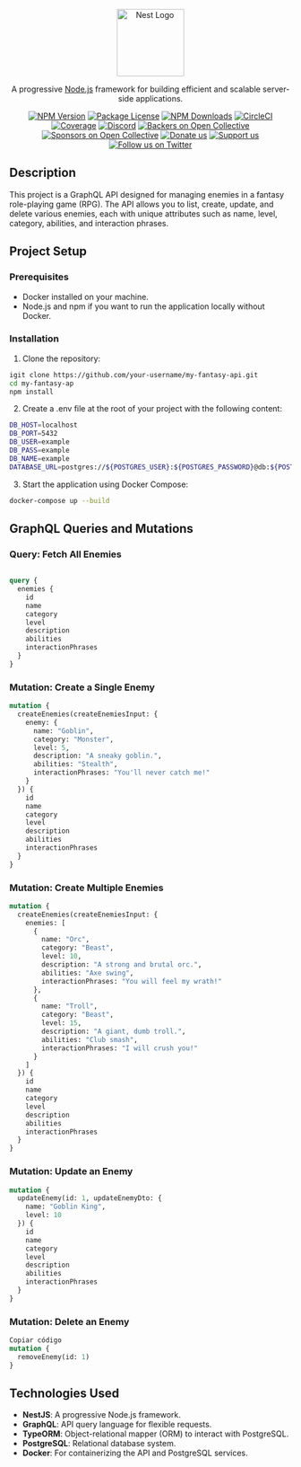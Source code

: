 <p align="center">
  <a href="http://nestjs.com/" target="blank"><img src="https://nestjs.com/img/logo-small.svg" width="120" alt="Nest Logo" /></a>
</p>

<p align="center">A progressive <a href="http://nodejs.org" target="_blank">Node.js</a> framework for building efficient and scalable server-side applications.</p>
<p align="center">
  <a href="https://www.npmjs.com/~nestjscore" target="_blank"><img src="https://img.shields.io/npm/v/@nestjs/core.svg" alt="NPM Version" /></a>
  <a href="https://www.npmjs.com/~nestjscore" target="_blank"><img src="https://img.shields.io/npm/l/@nestjs/core.svg" alt="Package License" /></a>
  <a href="https://www.npmjs.com/~nestjscore" target="_blank"><img src="https://img.shields.io/npm/dm/@nestjs/common.svg" alt="NPM Downloads" /></a>
  <a href="https://circleci.com/gh/nestjs/nest" target="_blank"><img src="https://img.shields.io/circleci/build/github/nestjs/nest/master" alt="CircleCI" /></a>
  <a href="https://coveralls.io/github/nestjs/nest?branch=master" target="_blank"><img src="https://coveralls.io/repos/github/nestjs/nest/badge.svg?branch=master#9" alt="Coverage" /></a>
  <a href="https://discord.gg/G7Qnnhy" target="_blank"><img src="https://img.shields.io/badge/discord-online-brightgreen.svg" alt="Discord"/></a>
  <a href="https://opencollective.com/nest#backer" target="_blank"><img src="https://opencollective.com/nest/backers/badge.svg" alt="Backers on Open Collective" /></a>
  <a href="https://opencollective.com/nest#sponsor" target="_blank"><img src="https://opencollective.com/nest/sponsors/badge.svg" alt="Sponsors on Open Collective" /></a>
  <a href="https://paypal.me/kamilmysliwiec" target="_blank"><img src="https://img.shields.io/badge/Donate-PayPal-ff3f59.svg" alt="Donate us"/></a>
  <a href="https://opencollective.com/nest#sponsor"  target="_blank"><img src="https://img.shields.io/badge/Support%20us-Open%20Collective-41B883.svg" alt="Support us"></a>
  <a href="https://twitter.com/nestframework" target="_blank"><img src="https://img.shields.io/twitter/follow/nestframework.svg?style=social&label=Follow" alt="Follow us on Twitter"></a>
</p>

## Description

This project is a GraphQL API designed for managing enemies in a fantasy role-playing game (RPG). The API allows you to list, create, update, and delete various enemies, each with unique attributes such as name, level, category, abilities, and interaction phrases.

## Project Setup

### Prerequisites

- Docker installed on your machine.
- Node.js and npm if you want to run the application locally without Docker.

### Installation

1. Clone the repository:

```bash
igit clone https://github.com/your-username/my-fantasy-api.git
cd my-fantasy-ap
npm install
```
2. Create a .env file at the root of your project with the following content:
```bash
DB_HOST=localhost
DB_PORT=5432
DB_USER=example
DB_PASS=example
DB_NAME=example
DATABASE_URL=postgres://${POSTGRES_USER}:${POSTGRES_PASSWORD}@db:${POSTGRES_PORT}/${POSTGRES_DB}
```
3. Start the application using Docker Compose:
```bash
docker-compose up --build
```

## GraphQL Queries and Mutations
### Query: Fetch All Enemies
```graphql

query {
  enemies {
    id
    name
    category
    level
    description
    abilities
    interactionPhrases
  }
}
```
### Mutation: Create a Single Enemy
```graphql
mutation {
  createEnemies(createEnemiesInput: {
    enemy: {
      name: "Goblin",
      category: "Monster",
      level: 5,
      description: "A sneaky goblin.",
      abilities: "Stealth",
      interactionPhrases: "You'll never catch me!"
    }
  }) {
    id
    name
    category
    level
    description
    abilities
    interactionPhrases
  }
}
```
### Mutation: Create Multiple Enemies

```graphql
mutation {
  createEnemies(createEnemiesInput: {
    enemies: [
      {
        name: "Orc",
        category: "Beast",
        level: 10,
        description: "A strong and brutal orc.",
        abilities: "Axe swing",
        interactionPhrases: "You will feel my wrath!"
      },
      {
        name: "Troll",
        category: "Beast",
        level: 15,
        description: "A giant, dumb troll.",
        abilities: "Club smash",
        interactionPhrases: "I will crush you!"
      }
    ]
  }) {
    id
    name
    category
    level
    description
    abilities
    interactionPhrases
  }
}
```
### Mutation: Update an Enemy
```graphql
mutation {
  updateEnemy(id: 1, updateEnemyDto: {
    name: "Goblin King",
    level: 10
  }) {
    id
    name
    category
    level
    description
    abilities
    interactionPhrases
  }
}
```
### Mutation: Delete an Enemy
```graphql
Copiar código
mutation {
  removeEnemy(id: 1)
}
```
## Technologies Used

- **NestJS**: A progressive Node.js framework.
- **GraphQL**: API query language for flexible requests.
- **TypeORM**: Object-relational mapper (ORM) to interact with PostgreSQL.
- **PostgreSQL**: Relational database system.
- **Docker**: For containerizing the API and PostgreSQL services.
